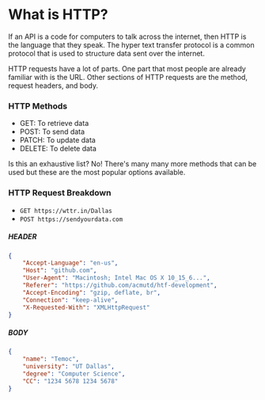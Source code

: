 # What is HTTP?

If an API is a code for computers to talk across the internet, then HTTP is the language that they speak. The hyper text transfer protocol is a common protocol that is used to structure data sent over the internet.

HTTP requests have a lot of parts. One part that most people are already familiar with is the URL. Other sections of HTTP requests are the method, request headers, and body.

### **HTTP Methods**
 - GET: To retrieve data
 - POST: To send data
 - PATCH: To update data
 - DELETE: To delete data
  
Is this an exhaustive list? No! There's many many more methods that can be used but these are the most popular options available.
### HTTP Request Breakdown
 - `GET https://wttr.in/Dallas`
 - `POST https://sendyourdata.com`
  
##### HEADER
```json
{
    "Accept-Language": "en-us",
    "Host": "github.com",
    "User-Agent": "Macintosh; Intel Mac OS X 10_15_6...",
    "Referer": "https://github.com/acmutd/htf-development",
    "Accept-Encoding": "gzip, deflate, br",
    "Connection": "keep-alive",
    "X-Requested-With": "XMLHttpRequest"
}
```
##### BODY
```json
{
    "name": "Temoc",
    "university": "UT Dallas",
    "degree": "Computer Science",
    "CC": "1234 5678 1234 5678"
}
```
